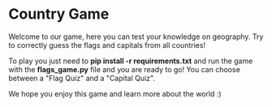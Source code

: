 # Country Game

Welcome to our game, here you can test your knowledge on geography. 
Try to correctly guess the flags and capitals from all countries!

To play you just need to **pip install -r requirements.txt** and 
run the game with the **flags_game.py** file and you are ready to go!
You can choose between a "Flag Quiz" and a "Capital Quiz".


We hope you enjoy this game and learn more about the world :)
